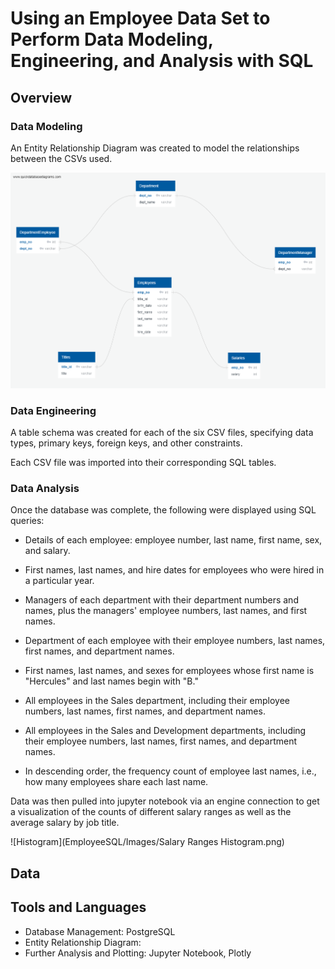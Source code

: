 # Using an Employee Data Set to Perform Data Modeling, Engineering, and Analysis with SQL

## Overview

### Data Modeling

An Entity Relationship Diagram was created to model the relationships between the CSVs used.

![ERD](EmployeeSQL/Images/ERD.png)

### Data Engineering

A table schema was created for each of the six CSV files, specifying data types, primary keys, foreign keys, and other constraints.

Each CSV file was imported into their corresponding SQL tables.

### Data Analysis

Once the database was complete, the following were displayed using SQL queries:

* Details of each employee: employee number, last name, first name, sex, and salary.

* First names, last names, and hire dates for employees who were hired in a particular year.

* Managers of each department with their department numbers and names, plus the managers' employee numbers, last names, and first names.

* Department of each employee with their employee numbers, last names, first names, and department names.

* First names, last names, and sexes for employees whose first name is "Hercules" and last names begin with "B."

* All employees in the Sales department, including their employee numbers, last names, first names, and department names.

* All employees in the Sales and Development departments, including their employee numbers, last names, first names, and department names.

* In descending order, the frequency count of employee last names, i.e., how many employees share each last name.

Data was then pulled into jupyter notebook via an engine connection to get a visualization of the counts of different salary ranges as well as the average salary by job title.

![Histogram](EmployeeSQL/Images/Salary Ranges Histogram.png)

## Data

## Tools and Languages
* Database Management: PostgreSQL
* Entity Relationship Diagram: 
* Further Analysis and Plotting: Jupyter Notebook, Plotly
